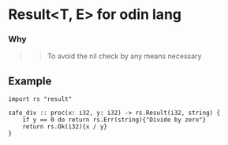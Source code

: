 # Result<T, E> for odin lang

### Why
>> To avoid the nil check by any means necessary

## Example
```odin
import rs "result"

safe_div :: proc(x: i32, y: i32) -> rs.Result(i32, string) {
	if y == 0 do return rs.Err(string){"Divide by zero"}
	return rs.Ok(i32){x / y}
}
```
```
```

